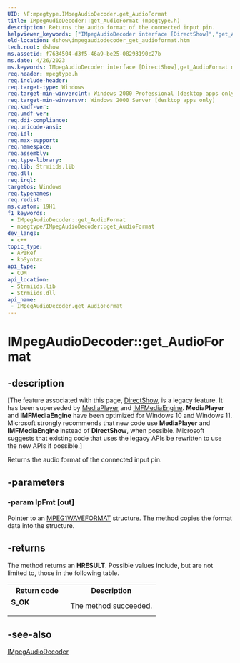 ```yaml
---
UID: NF:mpegtype.IMpegAudioDecoder.get_AudioFormat
title: IMpegAudioDecoder::get_AudioFormat (mpegtype.h)
description: Returns the audio format of the connected input pin.
helpviewer_keywords: ["IMpegAudioDecoder interface [DirectShow]","get_AudioFormat method","IMpegAudioDecoder.get_AudioFormat","IMpegAudioDecoder::get_AudioFormat","IMpegAudioDecodergetAudioFormat","dshow.impegaudiodecoder_get_audioformat","get_AudioFormat","get_AudioFormat method [DirectShow]","get_AudioFormat method [DirectShow]","IMpegAudioDecoder interface","mpegtype/IMpegAudioDecoder::get_AudioFormat"]
old-location: dshow\impegaudiodecoder_get_audioformat.htm
tech.root: dshow
ms.assetid: f7634504-d3f5-46a9-be25-08293190c27b
ms.date: 4/26/2023
ms.keywords: IMpegAudioDecoder interface [DirectShow],get_AudioFormat method, IMpegAudioDecoder.get_AudioFormat, IMpegAudioDecoder::get_AudioFormat, IMpegAudioDecodergetAudioFormat, dshow.impegaudiodecoder_get_audioformat, get_AudioFormat, get_AudioFormat method [DirectShow], get_AudioFormat method [DirectShow],IMpegAudioDecoder interface, mpegtype/IMpegAudioDecoder::get_AudioFormat
req.header: mpegtype.h
req.include-header: 
req.target-type: Windows
req.target-min-winverclnt: Windows 2000 Professional [desktop apps only]
req.target-min-winversvr: Windows 2000 Server [desktop apps only]
req.kmdf-ver: 
req.umdf-ver: 
req.ddi-compliance: 
req.unicode-ansi: 
req.idl: 
req.max-support: 
req.namespace: 
req.assembly: 
req.type-library: 
req.lib: Strmiids.lib
req.dll: 
req.irql: 
targetos: Windows
req.typenames: 
req.redist: 
ms.custom: 19H1
f1_keywords:
 - IMpegAudioDecoder::get_AudioFormat
 - mpegtype/IMpegAudioDecoder::get_AudioFormat
dev_langs:
 - c++
topic_type:
 - APIRef
 - kbSyntax
api_type:
 - COM
api_location:
 - Strmiids.lib
 - Strmiids.dll
api_name:
 - IMpegAudioDecoder.get_AudioFormat
---
```


# IMpegAudioDecoder::get_AudioFormat


## -description

\[The feature associated with this page, [DirectShow](/windows/win32/directshow/directshow), is a legacy feature. It has been superseded by [MediaPlayer](/uwp/api/Windows.Media.Playback.MediaPlayer) and [IMFMediaEngine](/windows/win32/api/mfmediaengine/nn-mfmediaengine-imfmediaengine). **MediaPlayer** and **IMFMediaEngine** have been optimized for Windows 10 and Windows 11. Microsoft strongly recommends that new code use **MediaPlayer** and **IMFMediaEngine** instead of **DirectShow**, when possible. Microsoft suggests that existing code that uses the legacy APIs be rewritten to use the new APIs if possible.\]

Returns the audio format of the connected input pin.

## -parameters

### -param lpFmt [out]

Pointer to an <a href="/windows/desktop/api/mmreg/ns-mmreg-mpeg1waveformat">MPEG1WAVEFORMAT</a> structure. The method copies the format data into the structure.

## -returns

The method returns an <b>HRESULT</b>. Possible values include, but are not limited to, those in the following table.

<table>
<tr>
<th>Return code</th>
<th>Description</th>
</tr>
<tr>
<td width="40%">
<dl>
<dt><b>S_OK</b></dt>
</dl>
</td>
<td width="60%">
The method succeeded.

</td>
</tr>
</table>

## -see-also

<a href="/windows/desktop/api/mpegtype/nn-mpegtype-impegaudiodecoder">IMpegAudioDecoder</a>